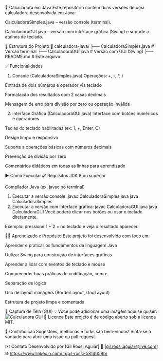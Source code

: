 🧮 Calculadora em Java
Este repositório contém duas versões de uma calculadora desenvolvida em Java:

CalculadoraSimples.java – versão console (terminal).

CalculadoraGUI.java – versão com interface gráfica (Swing) e suporte a atalhos de teclado.

📂 Estrutura do Projeto
📁 calculadora-java/
├── CalculadoraSimples.java   # Versão terminal
├── CalculadoraGUI.java       # Versão com GUI (Swing)
├── README.md                 # Este arquivo

✅ Funcionalidades
1. Console (CalculadoraSimples.java)
Operações: +, -, *, /

Entrada de dois números e operador via teclado

Formatação dos resultados com 2 casas decimais

Mensagem de erro para divisão por zero ou operação inválida

2. Interface Gráfica (CalculadoraGUI.java)
Interface com botões numéricos e operadores

Teclas do teclado habilitadas (ex: 1, +, Enter, C)

Design limpo e responsivo

Suporte a operações básicas com números decimais

Prevenção de divisão por zero

Comentários didáticos em todas as linhas para aprendizado

▶️ Como Executar
✔️ Requisitos
JDK 8 ou superior

Compilador Java (ex: javac no terminal)

1. Executar a versão console:
javac CalculadoraSimples.java
java CalculadoraSimples
2. Executar a versão com interface gráfica:
javac CalculadoraGUI.java
java CalculadoraGUI
Você poderá clicar nos botões ou usar o teclado diretamente.

Exemplo: pressione 1 + 2 = no teclado e veja o resultado aparecer.

👨‍🏫 Aprendizado e Propósito
Este projeto foi desenvolvido com foco em:

Aprender e praticar os fundamentos da linguagem Java

Utilizar Swing para construção de interfaces gráficas

Aprender a lidar com eventos de teclado e mouse

Compreender boas práticas de codificação, como:

Separação de lógica

Uso de layout managers (BorderLayout, GridLayout)

Estrutura de projeto limpa e comentada

📸 Captura de Tela (GUI)
💡 Você pode adicionar uma imagem aqui se quiser:
![Calculadora GUI](screenshot.png)
📘 Licença
Este projeto é de código aberto sob a licença MIT.

🤝 Contribuição
Sugestões, melhorias e forks são bem-vindos! Sinta-se à vontade para abrir uma issue ou pull request.

✉️ Contato
Desenvolvido por [Gil Rossi Aguiar]
📧 [gil.rossi.aguiar@live.com]
🌐 https://www.linkedin.com/in/gil-rossi-5814659b/
